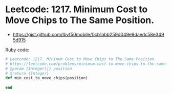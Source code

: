 # Leetcode: 1217. Minimum Cost to Move Chips to The Same Position.

- https://gist.github.com/lbvf50mobile/0cb1abb259d049e9daedc58e3495d915

Ruby code:
```Ruby
# Leetcode: 1217. Minimum Cost to Move Chips to The Same Position.
# https://leetcode.com/problems/minimum-cost-to-move-chips-to-the-same-position/
# @param {Integer[]} position
# @return {Integer}
def min_cost_to_move_chips(position)
    
end
```
